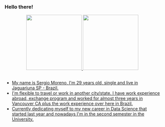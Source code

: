 ### Hello there!

<div align="center">
  <a href="https://github.com/smsergiomoreno">
  <img height="180em" src="https://github-readme-stats.vercel.app/api?username=smsergiomoreno&show_icons=true&theme=github_dark&include_all_commits=true&count_private=true"/>
  <img height="180em" src="https://github-readme-stats.vercel.app/api/top-langs/?username=smsergiomoreno&layout=compact&langs_count=7&theme=github_dark"/>
</div>
  
##
  
- My name is Sergio Moreno, I'm 29 years old, single and live in Jaguariuna SP - Brazil.
- I'm flexible to travel or work in another city/state. I have work experience abroad, exchange program and worked
for almost three years in Vancouver CA plus the work experience over here in Brazil. 
- Currently dedicating myself to my new career in Data Science that started last year and nowadays I'm in the
second semester in the University.
